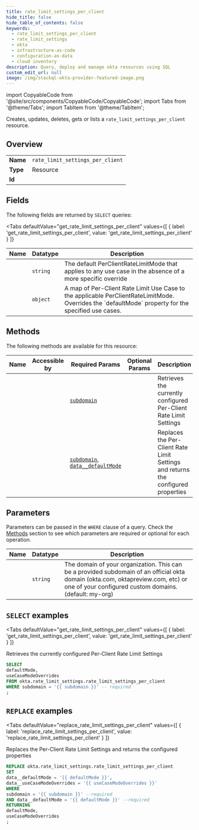 ```yaml
--- 
title: rate_limit_settings_per_client
hide_title: false
hide_table_of_contents: false
keywords:
  - rate_limit_settings_per_client
  - rate_limit_settings
  - okta
  - infrastructure-as-code
  - configuration-as-data
  - cloud inventory
description: Query, deploy and manage okta resources using SQL
custom_edit_url: null
image: /img/stackql-okta-provider-featured-image.png
---
```


import CopyableCode from '@site/src/components/CopyableCode/CopyableCode';
import Tabs from '@theme/Tabs';
import TabItem from '@theme/TabItem';

Creates, updates, deletes, gets or lists a <code>rate_limit_settings_per_client</code> resource.

## Overview
<table><tbody>
<tr><td><b>Name</b></td><td><code>rate_limit_settings_per_client</code></td></tr>
<tr><td><b>Type</b></td><td>Resource</td></tr>
<tr><td><b>Id</b></td><td><CopyableCode code="okta.rate_limit_settings.rate_limit_settings_per_client" /></td></tr>
</tbody></table>

## Fields

The following fields are returned by `SELECT` queries:

<Tabs
    defaultValue="get_rate_limit_settings_per_client"
    values={[
        { label: 'get_rate_limit_settings_per_client', value: 'get_rate_limit_settings_per_client' }
    ]}
>
<TabItem value="get_rate_limit_settings_per_client">

<table>
<thead>
    <tr>
    <th>Name</th>
    <th>Datatype</th>
    <th>Description</th>
    </tr>
</thead>
<tbody>
<tr>
    <td><CopyableCode code="defaultMode" /></td>
    <td><code>string</code></td>
    <td>The default PerClientRateLimitMode that applies to any use case in the absence of a more specific override</td>
</tr>
<tr>
    <td><CopyableCode code="useCaseModeOverrides" /></td>
    <td><code>object</code></td>
    <td>A map of Per-Client Rate Limit Use Case to the applicable PerClientRateLimitMode. Overrides the `defaultMode` property for the specified use cases.</td>
</tr>
</tbody>
</table>
</TabItem>
</Tabs>

## Methods

The following methods are available for this resource:

<table>
<thead>
    <tr>
    <th>Name</th>
    <th>Accessible by</th>
    <th>Required Params</th>
    <th>Optional Params</th>
    <th>Description</th>
    </tr>
</thead>
<tbody>
<tr>
    <td><a href="#get_rate_limit_settings_per_client"><CopyableCode code="get_rate_limit_settings_per_client" /></a></td>
    <td><CopyableCode code="select" /></td>
    <td><a href="#parameter-subdomain"><code>subdomain</code></a></td>
    <td></td>
    <td>Retrieves the currently configured Per-Client Rate Limit Settings</td>
</tr>
<tr>
    <td><a href="#replace_rate_limit_settings_per_client"><CopyableCode code="replace_rate_limit_settings_per_client" /></a></td>
    <td><CopyableCode code="replace" /></td>
    <td><a href="#parameter-subdomain"><code>subdomain</code></a>, <a href="#parameter-data__defaultMode"><code>data__defaultMode</code></a></td>
    <td></td>
    <td>Replaces the Per-Client Rate Limit Settings and returns the configured properties</td>
</tr>
</tbody>
</table>

## Parameters

Parameters can be passed in the `WHERE` clause of a query. Check the [Methods](#methods) section to see which parameters are required or optional for each operation.

<table>
<thead>
    <tr>
    <th>Name</th>
    <th>Datatype</th>
    <th>Description</th>
    </tr>
</thead>
<tbody>
<tr id="parameter-subdomain">
    <td><CopyableCode code="subdomain" /></td>
    <td><code>string</code></td>
    <td>The domain of your organization. This can be a provided subdomain of an official okta domain (okta.com, oktapreview.com, etc) or one of your configured custom domains. (default: my-org)</td>
</tr>
</tbody>
</table>

## `SELECT` examples

<Tabs
    defaultValue="get_rate_limit_settings_per_client"
    values={[
        { label: 'get_rate_limit_settings_per_client', value: 'get_rate_limit_settings_per_client' }
    ]}
>
<TabItem value="get_rate_limit_settings_per_client">

Retrieves the currently configured Per-Client Rate Limit Settings

```sql
SELECT
defaultMode,
useCaseModeOverrides
FROM okta.rate_limit_settings.rate_limit_settings_per_client
WHERE subdomain = '{{ subdomain }}' -- required
;
```
</TabItem>
</Tabs>


## `REPLACE` examples

<Tabs
    defaultValue="replace_rate_limit_settings_per_client"
    values={[
        { label: 'replace_rate_limit_settings_per_client', value: 'replace_rate_limit_settings_per_client' }
    ]}
>
<TabItem value="replace_rate_limit_settings_per_client">

Replaces the Per-Client Rate Limit Settings and returns the configured properties

```sql
REPLACE okta.rate_limit_settings.rate_limit_settings_per_client
SET 
data__defaultMode = '{{ defaultMode }}',
data__useCaseModeOverrides = '{{ useCaseModeOverrides }}'
WHERE 
subdomain = '{{ subdomain }}' --required
AND data__defaultMode = '{{ defaultMode }}' --required
RETURNING
defaultMode,
useCaseModeOverrides
;
```
</TabItem>
</Tabs>
